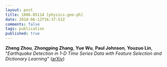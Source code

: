 ```yaml
---
layout: post
title: 1806.05114 [physics.geo-ph]
date: 2018-06-12T16:37:53Z
comments: false
tags: publication
published: true
---
```


<b>Zheng Zhou</b>, <b>Zhongping Zhang</b>, <b>Yue Wu</b>, <b>Paul Johnson</b>, <b>Youzuo Lin</b>, "<i>Earthquake Detection in 1-D Time Series Data with Feature Selection and  Dictionary Learning</i>" ([arXiv](http://arxiv.org/abs/1806.05114v1))
